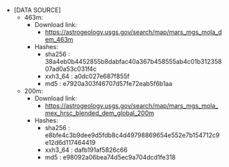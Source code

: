 - [DATA SOURCE]
    - 463m:
        - Download link:
            - https://astrogeology.usgs.gov/search/map/mars_mgs_mola_dem_463m
        - Hashes:
            - sha256  : 38a4eb0b4452855b8dabfac40a367b458555ab4c01b31235807ad0a53c031f4c
            - xxh3_64 : a0dc027e687f855f
            - md5     : e7920a303f46707d57fe72eab5f6b1aa
    - 200m:
        - Download link:
            - https://astrogeology.usgs.gov/search/map/mars_mgs_mola_mex_hrsc_blended_dem_global_200m
        - Hashes:
            - sha256  : e8bfe4c3b9dee9d5fdb8c4d49798869654e552e7b154712c9e12d6d117464419
            - xxh3_64 : dafb191af5826c66
            - md5     : e98092a06bea74d5ec9a704dcd1fe318
